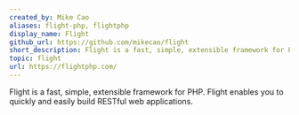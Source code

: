 ```yaml
---
created_by: Mike Cao
aliases: flight-php, flightphp
display_name: Flight
github_url: https://github.com/mikecao/flight
short_description: Flight is a fast, simple, extensible framework for PHP.
topic: flight
url: https://flightphp.com/
---
```


Flight is a fast, simple, extensible framework for PHP. Flight enables you to quickly and easily build RESTful web applications.
